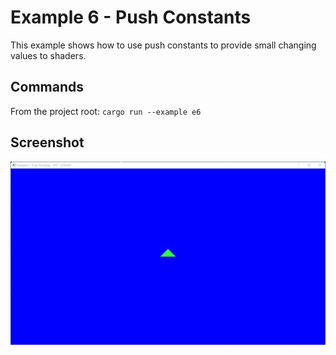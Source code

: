 # Example 6 - Push Constants

This example shows how to use push constants to provide small changing values
to shaders.

## Commands

From the project root: `cargo run --example e6`

## Screenshot 

![./Screenshot.jpg](./Screenshot.jpg)
